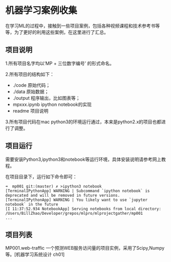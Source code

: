 # 机器学习案例收集

在学习ML的过程中，接触到一些项目案例，包括各种视频课程和技术参考书等等，为了更好的利用这些案例，在这里进行了汇总。

## 项目说明

1.所有项目名字均以‘MP + 三位数字编号’ 的形式命名。

2.所有项目的结构如下：
  - ./code 原始代码；
  - ./data 原始数据；
  - ./output 程序输出，比如图表等；
  - mpxxx.ipynb ipython notebook的实现
  - readme  项目说明

3.所有项目代码在mac python3的环境运行通过，本来是python2.x的项目也都进行了调整。


## 项目运行

需要安装Python3,ipython3和notebook等运行环境，具体安装说明请参考网上教程。

在项目目录下，运行如下命令即可：

```
➜  mp001 git:(master) ✗ >ipython3 notebook
[TerminalIPythonApp] WARNING | Subcommand `ipython notebook` is deprecated and will be removed in future versions.
[TerminalIPythonApp] WARNING | You likely want to use `jupyter notebook` in the future
[I 11:37:52.934 NotebookApp] Serving notebooks from local directory: /Users/BillZhao/Developer/grepos/mlpro/mlprojectgather/mp001
...
```

## 项目列表

MP001.web-traffic 一个预测WEB服务访问量的项目实例，采用了Scipy,Numpy等。[机器学习系统设计 ch01]
